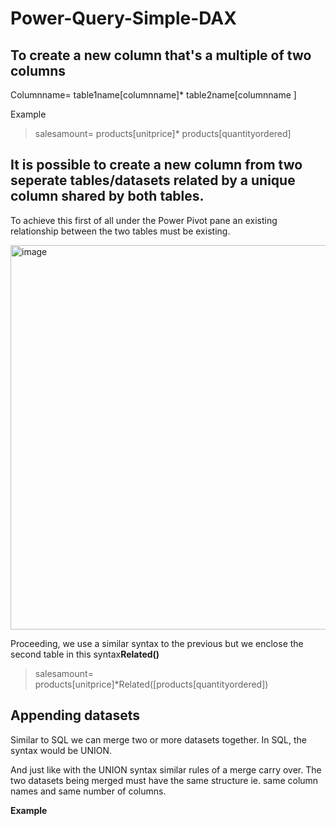 # Power-Query-Simple-DAX

## To create a new column that's a multiple of two columns

Columnname= table1name[columnname]* table2name[columnname ] 

Example
> salesamount= products[unitprice]* products[quantityordered]


## It is possible to create a new column from two seperate tables/datasets related by a unique column shared by both tables.

To achieve this first of all under the Power Pivot pane an existing relationship between the two tables must be existing.

<img width="615" alt="image" src="https://github.com/user-attachments/assets/376fd175-1362-4a25-9407-decf8a9d4d5d" />

Proceeding, we use a similar syntax to the previous but we enclose the second table in this syntax**Related()**

>salesamount= products[unitprice]*Related([products[quantityordered])


## Appending datasets 

Similar to SQL we can merge two or more datasets together. In SQL, the syntax would be UNION.

And just like with the UNION syntax similar rules of a merge carry over. The two datasets being merged must have the same structure ie. same column names and same number of columns.

__Example__


